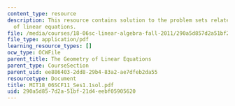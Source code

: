 ```yaml
---
content_type: resource
description: This resource contains solution to the problem sets related to the geometry
  of linear equations.
file: /media/courses/18-06sc-linear-algebra-fall-2011/290a5d857d2a51bf21d4eebf05905620_MIT18_06SCF11_Ses1.1sol.pdf
file_type: application/pdf
learning_resource_types: []
ocw_type: OCWFile
parent_title: The Geometry of Linear Equations
parent_type: CourseSection
parent_uid: ee886403-2dd8-29b4-83a2-ae7dfeb2da55
resourcetype: Document
title: MIT18_06SCF11_Ses1.1sol.pdf
uid: 290a5d85-7d2a-51bf-21d4-eebf05905620
---
```

